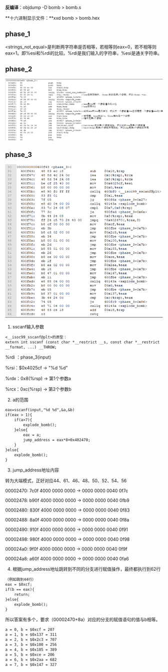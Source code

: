 **反编译**：objdump -D bomb > bomb.s

**十六进制显示文件：**xxd bomb > bomb.hex

## phase_1

<strings_not_equal>是判断两字符串是否相等，若相等则eax=0，若不相等则eax=1。即%esi和%rdi的比较。%rdi是我们输入的字符串，%esi是通关字符串。

## phase_2

![image-20200430193629439](pic/image-20200430193629439.png)




## phase_3

![image-20200430212416203](pic/image-20200430212416203.png)

1. sscanf输入参数

```
<__isoc99_sscanf@plt>的原型：
extern int sscanf (const char *__restrict __s, const char *__restrict __format, ...) __THROW;
```

%rdi ：phase_3(input)

%rsi：$0x4025cf  ->  "%d %d"

%rdx：0x8(%rsp)  -> 第1个参数a

%rcx：0xc(%rsp)  -> 第2个参数b

2. a的范围

```
eax=sscanf(input,"%d %d",&a,&b)
if(eax > 1){
	if(a>7){
		explode_bomb();
	}else{
		eax = a;
		jump_address = eax*8+0x402470;
	}
}else{
	explode_bomb();
}

```

3. jump_address地址内容

转为大端模式，正好对应44、61、46、48、50、52、54、56

00002470: 7c0f 4000 0000 0000   ->   0000 0000 0040 0f7c 

00002478: b90f 4000 0000 0000   ->   0000 0000 0040 0fb9 

00002480: 830f 4000 0000 0000   ->   0000 0000 0040 0f83 

00002488: 8a0f 4000 0000 0000   ->   0000 0000 0040 0f8a  

00002490: 910f 4000 0000 0000   ->   0000 0000 0040 0f91 

00002498: 980f 4000 0000 0000   ->   0000 0000 0040 0f98

000024a0: 9f0f 4000 0000 0000   ->   0000 0000 0040 0f9f  

000024a8: a60f 4000 0000 0000   ->   0000 0000 0040 0fa6 

4. 根据jump_address地址跳转到不同的分支进行赋值操作，最终都执行到62行

```
（例如跳到44行）
eax = $0xcf;
if(b == eax){
	return;
}else{
	explode_bomb();
}
```

所以答案有多个，要求（00002470+8a）对应的分支的赋值语句的值与b相等。

```
a = 0, b = $0xcf = 207
a = 1, b = $0x137 = 311
a = 2, b = $0x2c3 = 707 
a = 3, b = $0x100 = 256
a = 4, b = $0x185 = 389
a = 5, b = $0xce = 206
a = 6, b = $0x2aa = 682
a = 7, b = $0x147 = 327
```

